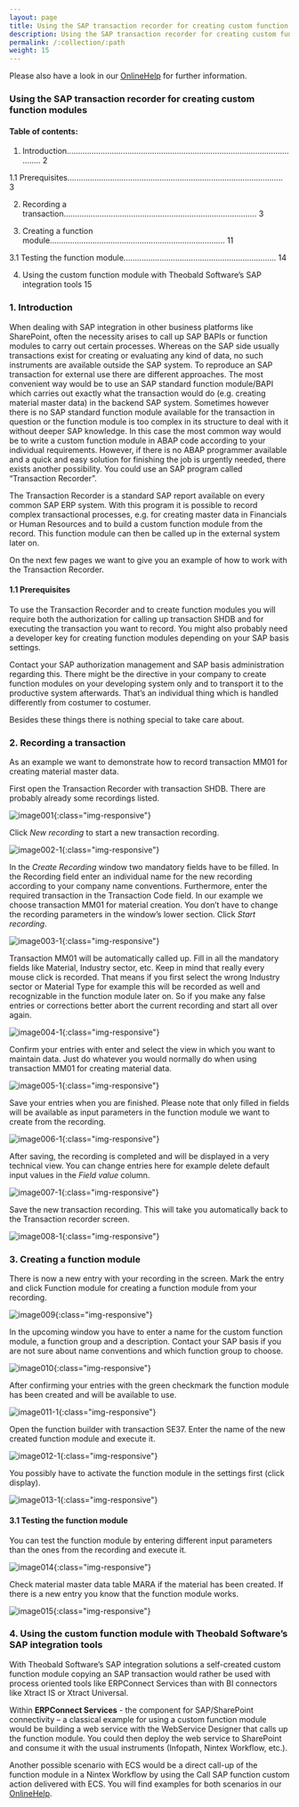 ```yaml
---
layout: page
title: Using the SAP transaction recorder for creating custom function modules
description: Using the SAP transaction recorder for creating custom function modules
permalink: /:collection/:path
weight: 15
---
```


Please also have a look in our [OnlineHelp](https://help.theobald-software.com/en/) for further information.

### Using the SAP transaction recorder for creating custom function modules

#### Table of contents:

1. Introduction........................................................................................................... 2

1.1          Prerequisites................................................................................................ 3

2. Recording a transaction...................................................................................... 3

3. Creating a function module.............................................................................. 11

3.1          Testing the function module.................................................................... 14

4. Using the custom function module with Theobald Software’s SAP integration tools    15

### 1.  Introduction

When dealing with SAP integration in other business platforms like SharePoint, often the necessity arises to call up SAP BAPIs or function modules to carry out certain processes. Whereas on the SAP side usually transactions exist for creating or evaluating any kind of data, no such instruments are available outside the SAP system. To reproduce an SAP transaction for external use there are different approaches. The most convenient way would be to use an SAP standard function module/BAPI which carries out exactly what the transaction would do (e.g. creating material master data) in the backend SAP system. Sometimes however there is no SAP standard function module available for the transaction in question or the function module is too complex in its structure to deal with it without deeper SAP knowledge. In this case the most common way would be to write a custom function module in ABAP code according to your individual requirements. However, if there is no ABAP programmer available and a quick and easy solution for finishing the job is urgently needed, there exists another possibility. You could use an SAP program called “Transaction Recorder”.

The Transaction Recorder is a standard SAP report available on every common SAP ERP system. With this program it is possible to record complex transactional processes, e.g. for creating master data in Financials or Human Resources and to build a custom function module from the record. This function module can then be called up in the external system later on.

On the next few pages we want to give you an example of how to work with the Transaction Recorder.

#### 1.1 Prerequisites
To use the Transaction Recorder and to create function modules you will require both the authorization for calling up transaction SHDB and for executing the transaction you want to record. You might also probably need a developer key for creating function modules depending on your SAP basis settings.  

Contact your SAP authorization management and SAP basis administration regarding this. There might be the directive in your company to create function modules on your developing system only and to transport it to the productive system afterwards. That’s an individual thing which is handled differently from costumer to costumer.  

Besides these things there is nothing special to take care about.

### 2.  Recording a transaction

As an example we want to demonstrate how to record transaction MM01 for creating material master data.

First open the Transaction Recorder with transaction SHDB. There are probably already some recordings listed. 

![image001](/img/contents/image001.gif){:class="img-responsive"}

Click *New recording* to start a new transaction recording.

![image002-1](/img/contents/image002-1.gif){:class="img-responsive"}

In the *Create Recording* window two mandatory fields have to be filled. In the Recording field enter an individual name for the new recording according to your company name conventions. Furthermore, enter the required transaction in the Transaction Code field. In our example we choose transaction MM01 for material creation. You don’t have to change the recording parameters in the window’s lower section. Click *Start recording*. 

![image003-1](/img/contents/image003-1.gif){:class="img-responsive"}

Transaction MM01 will be automatically called up. Fill in all the mandatory fields like Material, Industry sector, etc. Keep in mind that really every mouse click is recorded. That means if you first select the wrong Industry sector or Material Type for example this will be recorded as well and recognizable in the function module later on. So if you make any false entries or corrections better abort the current recording and start all over again.

![image004-1](/img/contents/image004-1.gif){:class="img-responsive"}

Confirm your entries with enter and select the view in which you want to maintain data. Just do whatever you would normally do when using transaction MM01 for creating material data.



![image005-1](/img/contents/image005-1.jpg){:class="img-responsive"}

Save your entries when you are finished. Please note that only filled in fields will be available as input parameters in the function module we want to create from the recording.

![image006-1](/img/contents/image006-1.gif){:class="img-responsive"}

After saving, the recording is completed and will be displayed in a very technical view. You can change entries here for example delete default input values in the *Field value* column.

![image007-1](/img/contents/image007-1.gif){:class="img-responsive"}

Save the new transaction recording. This will take you automatically back to the Transaction recorder screen.

![image008-1](/img/contents/image008-1.gif){:class="img-responsive"}

### 3.  Creating a function module

There is now a new entry with your recording in the screen. Mark the entry and click Function module for creating a function module from your recording.

![image009](/img/contents/image009.gif){:class="img-responsive"}

In the upcoming window you have to enter a name for the custom function module, a function group and a description. Contact your SAP basis if you are not sure about name conventions and which function group to choose.

![image010](/img/contents/image010.jpg){:class="img-responsive"}

After confirming your entries with the green checkmark the function module has been created and will be available to use.

![image011-1](/img/contents/image011-1.gif){:class="img-responsive"}

Open the function builder with transaction SE37. Enter the name of the new created function module and execute it.  

![image012-1](/img/contents/image012-1.gif){:class="img-responsive"}

You possibly have to activate the function module in the settings first (click display).

![image013-1](/img/contents/image013-1.gif){:class="img-responsive"}

#### 3.1  Testing the function module

You can test the function module by entering different input parameters than the ones from the recording and execute it.

![image014](/img/contents/image014.jpg){:class="img-responsive"}

Check material master data table MARA if the material has been created. If there is a new entry you know that the function module works. 

![image015](/img/contents/image015.gif){:class="img-responsive"}

### 4.  Using the custom function module with Theobald Software’s SAP integration tools

With Theobald Software’s SAP integration solutions a self-created custom function module copying an SAP transaction would rather be used with process oriented tools like ERPConnect Services than with BI connectors like Xtract IS or Xtract Universal.

Within **ERPConnect Services** - the component for SAP/SharePoint connectivity – a classical example for using a custom function module would be building a web service with the WebService Designer that calls up the function module. You could then deploy the web service to SharePoint and consume it with the usual instruments (Infopath, Nintex Workflow, etc.).

Another possible scenario with ECS would be a direct call-up of the function module in a Nintex Workflow by using the Call SAP function custom action delivered with ECS. You will find examples for both scenarios in our [OnlineHelp](https://help.theobald-software.com).